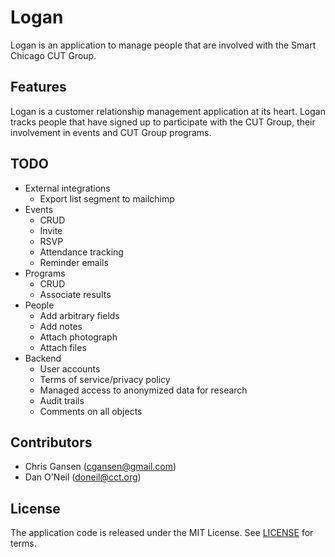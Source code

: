 Logan
=====

Logan is an application to manage people that are involved with the Smart Chicago CUT Group.

Features
--------

Logan is a customer relationship management application at its heart. Logan tracks people that have signed up to participate with the CUT Group, their involvement in events and CUT Group programs.

TODO
----

* External integrations
  * Export list segment to mailchimp
* Events
  * CRUD
  * Invite
  * RSVP
  * Attendance tracking
  * Reminder emails
* Programs
  * CRUD
  * Associate results
* People
  * Add arbitrary fields
  * Add notes
  * Attach photograph
  * Attach files
* Backend
  * User accounts
  * Terms of service/privacy policy
  * Managed access to anonymized data for research
  * Audit trails
  * Comments on all objects

Contributors
------------

* Chris Gansen (cgansen@gmail.com)
* Dan O'Neil (doneil@cct.org)
  
License
-------

The application code is released under the MIT License. See [LICENSE](LICENSE.md) for terms.
